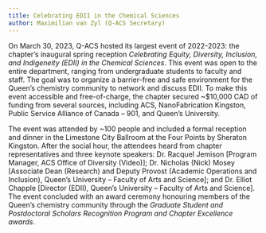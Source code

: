 ```yaml
---
title: Celebrating EDII in the Chemical Sciences
author: Maximilian van Zyl (Q-ACS Secretary)
---
```


On March 30, 2023, Q-ACS hosted its largest event of 2022-2023: the chapter’s inaugural spring reception *Celebrating Equity, Diversity, Inclusion, and Indigeneity (EDII) in the Chemical Sciences*. This event was open to the entire department, ranging from undergraduate students to faculty and staff. The goal was to organize a barrier-free and safe environment for the Queen’s chemistry community to network and discuss EDII. To make this event accessible and free-of-charge, the chapter secured ~$10,000 CAD of funding from several sources, including ACS, NanoFabrication Kingston, Public Service Alliance of Canada – 901, and Queen’s University. 

The event was attended by ~100 people and included a formal reception and dinner in the Limestone City Ballroom at the Four Points by Sheraton Kingston. After the social hour, the attendees heard from chapter representatives and three keynote speakers: Dr. Racquel Jemison [Program Manager, ACS Office of Diversity (Video)]; Dr. Nicholas (Nick) Mosey [Associate Dean (Research) and Deputy Provost (Academic Operations and Inclusion), Queen’s University – Faculty of Arts and Science]; and Dr. Elliot Chapple [Director (EDII), Queen’s University – Faculty of Arts and Science]. The event concluded with an award ceremony honouring members of the Queen’s chemistry community through the *Graduate Student and Postdoctoral Scholars Recognition Program and Chapter Excellence awards*.
